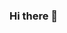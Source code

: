 ### Hi there 👋

<!--
**LloydMoloantoa/lloydmoloantoa** is a ✨ _special_ ✨ repository because its `README.md` (this file) appears on your GitHub profile.

Here are some ideas to get you started:

- 🔭 I’m currently working on ...
- 🌱 I’m currently learning ...
- 👯 I’m looking to collaborate on ...
- 🤔 I’m looking for help with ...
- 💬 Ask me about ...
- 📫 How to reach me: ...
- 😄 Pronouns: ...
- ⚡ Fun fact: ...
-->

<!-- 
mysql://b84aa3e74fa1dd:6644049e@us-cdbr-east-05.cleardb.net/heroku_f60c767c35f48c9?reconnect=true

Hostname: us-cdbr-east-05.cleardb.net
Username: ba01176002d943
Password: 6644049e
 -->

 